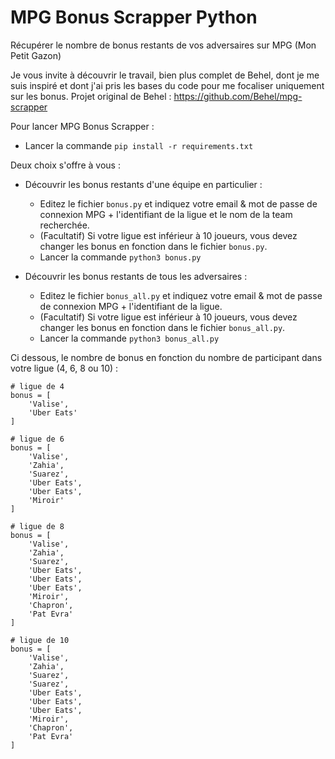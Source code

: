 # MPG Bonus Scrapper Python

Récupérer le nombre de bonus restants de vos adversaires sur MPG (Mon Petit Gazon)

Je vous invite à découvrir le travail, bien plus complet de Behel, dont je me suis inspiré et dont j'ai pris les bases du code pour me focaliser uniquement sur les bonus.
Projet original de Behel : https://github.com/Behel/mpg-scrapper

Pour lancer MPG Bonus Scrapper : 
- Lancer la commande ``pip install -r requirements.txt``

Deux choix s'offre à vous :
- Découvrir les bonus restants d'une équipe en particulier :
  - Editez le fichier ``bonus.py`` et indiquez votre email & mot de passe de connexion MPG + l'identifiant de la ligue et le nom de la team recherchée.
  - (Facultatif) Si votre ligue est inférieur à 10 joueurs, vous devez changer les bonus en fonction dans le fichier ``bonus.py``.
  - Lancer la commande ``python3 bonus.py``
 
- Découvrir les bonus restants de tous les adversaires :
  - Editez le fichier ``bonus_all.py`` et indiquez votre email & mot de passe de connexion MPG + l'identifiant de la ligue.
  - (Facultatif) Si votre ligue est inférieur à 10 joueurs, vous devez changer les bonus en fonction dans le fichier ``bonus_all.py``.
  - Lancer la commande ``python3 bonus_all.py``

Ci dessous, le nombre de bonus en fonction du nombre de participant dans votre ligue (4, 6, 8 ou 10) :

    # ligue de 4
    bonus = [
        'Valise',
        'Uber Eats'
    ]

    # ligue de 6
    bonus = [
        'Valise',
        'Zahia',
        'Suarez',
        'Uber Eats',
        'Uber Eats',
        'Miroir'
    ]
    
    # ligue de 8
    bonus = [
        'Valise',
        'Zahia',
        'Suarez',
        'Uber Eats',
        'Uber Eats',
        'Uber Eats',
        'Miroir',
        'Chapron',
        'Pat Evra'
    ]

    # ligue de 10
    bonus = [
        'Valise',
        'Zahia',
        'Suarez',
        'Suarez',
        'Uber Eats',
        'Uber Eats',
        'Uber Eats',
        'Miroir',
        'Chapron',
        'Pat Evra'
    ]
